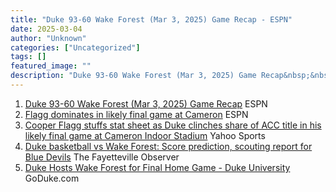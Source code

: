 ```yaml
---
title: "Duke 93-60 Wake Forest (Mar 3, 2025) Game Recap - ESPN"
date: 2025-03-04
author: "Unknown"
categories: ["Uncategorized"]
tags: []
featured_image: ""
description: "Duke 93-60 Wake Forest (Mar 3, 2025) Game Recap&nbsp;&nbsp;ESPNFlagg dominates in likely final game at Cameron&nbsp;&nbsp;ESPNCooper Flagg stuffs stat sheet as ..."
---
```


  1. [Duke 93-60 Wake Forest (Mar 3, 2025) Game Recap](https://news.google.com/rss/articles/CBMidkFVX3lxTE1RbUNOdXNGa3VxRlpUVm9vNmw5MG8tNTN6eld1RnNhaWwwc3MtY1R6UkViZ1VnSS1lMHNYMllHMEhYdTlDVnNWSHkxanRHVFNfSXl0eU9kR2JaLWVneUdLYWlqSTJKaV9aR0RHTTRtSEpDT2NqeUE?oc=5)  ESPN
  2. [Flagg dominates in likely final game at Cameron](https://news.google.com/rss/articles/CBMitwFBVV95cUxOajdzZ0FjZlhNNnJuci00c2htWXRrZkJLVW4wUW94aHhINVpkWkEyY0o0YTVWNUstelFIa0Q1SjNsVTdQRjJCU2hKUUk3YnNvWE54WUktZmlpcVh4czFKZEVwYzVnREpPT1o4VmVISC1xcFZXQUhyT0N1Q0FQdmp5TU5POVNBLTl2NVRJRk1DbWdnVG04RDZkRzdxT1NXb0h4cllKSDdxalVtZTFRSWhHeVNpLU1CYVU?oc=5)  ESPN
  3. [Cooper Flagg stuffs stat sheet as Duke clinches share of ACC title in his likely final game at Cameron Indoor Stadium](https://news.google.com/rss/articles/CBMikgJBVV95cUxQRDhlQ1FEN0RXUWd3bXJEdktzbTQ0Q0I0V2Q2OHN1LUlTa0Iza1lVVHZiM1RONTNhSVFhV2R1QlNkbkZxN0VidTRRdFRoNklBX1pPSkFqQ1dhcEVadlBieV9ZZS01dHBxMDd0UjZ6Qm5OSUs5RzQ4bEEyR09MTVF6allQbjJoNDR2cXdHRGpPOHQwUWxGMUpTUDJvb0ZfSE5MaU1nWUt1V1BoeDlrSWhEeWxzcU8wbEkxbTg4X3FkajZKSGVRQk1vUHBXQzVNUmhJNktac0RpcE0zeVVHcmY2azB4U3NGU0Jybk94ZmFwS0NOd2FUTVo5SWwxWTMwWDhBSktLMHRIY3JmRG9Td2UyMkxB?oc=5)  Yahoo Sports
  4. [Duke basketball vs Wake Forest: Score prediction, scouting report for Blue Devils](https://news.google.com/rss/articles/CBMi0wFBVV95cUxPcWU2YU5yTFFqZTVONGY0VU1zSlFuRDBueV9KY0l0UkF6RFZtTGFBYS1FZFdZQXJXZXRCY2pZaG9NVlJpSnBxOWxVWFNfeGRjd2FkbDhEZzIwTlZ4dTRrSzlwNGJtdG5kbHJFSUJ0VzFONGJ4cFhWb2t5bF91b2lwdXJ3UHZfMU1BWVpTMjY0R3J4Vmg0bmdIQ2k3VURlR3FWb0czaFF2ZXdVa3dhUE9LMnY2S3BGRUQ4VjV4a3FTSzg3TVVFcXd5OUthaTBLenphcXZV?oc=5)  The Fayetteville Observer
  5. [Duke Hosts Wake Forest for Final Home Game - Duke University](https://news.google.com/rss/articles/CBMilgFBVV95cUxPM0UtN0FFWHd5U3pmOVpWWFY0WnRIaGpUS1ZPMVhZMG1JZ211RDBybWRVcHdxd3JBdEJtYk9OM1A2VEcyb2FUNHVuY3VCbWxWN1RpbG1oNzZwbUYxUEFacjZWbmxvV05SU3FwUzRLVWZZSHFQb09zd0VoYTZYb0RkeFJwYmxOSUZLTFZpQW93ZzY2Q2NVcFE?oc=5)  GoDuke.com


